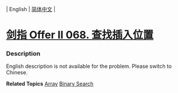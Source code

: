 | English | [简体中文](README.md) |

# [剑指 Offer II 068. 查找插入位置](https://leetcode.cn/problems/N6YdxV)
 ### Description
<p>English description is not available for the problem. Please switch to Chinese.</p>

**Related Topics**  [Array](https://leetcode.cn/tag/array) [Binary Search](https://leetcode.cn/tag/binary-search) 